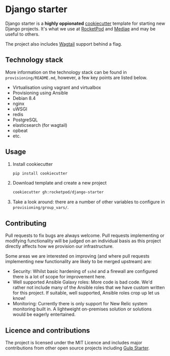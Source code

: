# Django starter

Django starter is a **highly oppionated**
[cookiecutter](https://github.com/audreyr/cookiecutter) template for starting
new Django projects. It's what we use at [RocketPod](http://rocketpod.co.uk)
and [Mediae](http://mediae.org) and may be useful to others.

The project also includes [Wagtail](https://wagtail.io) support behind a flag.

## Technology stack

More information on the technology stack can be found in
`provisioning/README.md`, however, a few key points are listed below.

 - Virtualisation using vagrant and virtualbox
 - Provisioning using Ansible
 - Debian 8.4
 - nginx
 - uWSGI
 - redis
 - PostgreSQL
 - elasticsearch (for wagtail)
 - opbeat
 - etc.

## Usage

 1. Install cookiecutter

    ```bash
    pip install cookiecutter
    ```
 2. Download template and create a new project

    ```bash
    cookiecutter gh:rocketpod/django-starter
    ```
 3. Take a look around: there are a number of other variables to configure in
    `provisioning/group_vars/`.


## Contributing

Pull requests to fix bugs are always welcome. Pull requests implementing or
modifying functionality will be judged on an individual basis as this project
directly affects how we provision our infrastructure.

Some areas we are interested on improving (and where pull requests implementing
new functionality are likely to be merged upstream) are:

 - Security: Whilst basic hardening of `sshd` and a firewall are configured
   there is a lot of scope for improvement here.
 - Well supported Ansible Galaxy roles: More code is bad code. We'd rather not
   include many of the Ansible roles that we have custom written for this
   project. If suitable, well supported, Ansible roles crop up let us know!
 - Monitoring: Currently there is only support for New Relic system monitoring
   built in. A lightweight on-premises solution or solutions would be eagerly
   entertained.

## Licence and contributions

The project is licensed under the MIT Licence and includes major contributions
from other open source projects including
[Gulp Starter](https://github.com/vigetlabs/gulp-starter).
